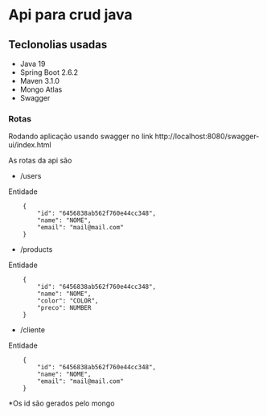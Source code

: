 # Api para crud java

## Teclonolias usadas
- Java 19
- Spring Boot 2.6.2
- Maven 3.1.0
- Mongo Atlas
- Swagger

### Rotas

Rodando aplicação usando swagger no link http://localhost:8080/swagger-ui/index.html

As rotas da api são

- /users

Entidade
```
    {
        "id": "6456838ab562f760e44cc348",
        "name": "NOME",
        "email": "mail@mail.com"
    }
```
- /products

Entidade
```
    {
        "id": "6456838ab562f760e44cc348",
        "name": "NOME",
        "color": "COLOR",
        "preco": NUMBER
    }
```
- /cliente

Entidade
```
    {
        "id": "6456838ab562f760e44cc348",
        "name": "NOME",
        "email": "mail@mail.com"
    }
```

*Os id são gerados pelo mongo
